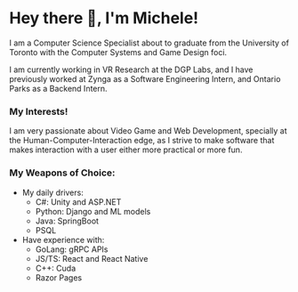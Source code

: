 # Hey there 👋, I'm Michele!

I am a Computer Science Specialist about to graduate from the University of Toronto with the Computer Systems and Game Design foci.

I am currently working in VR Research at the DGP Labs, and I have previously worked at Zynga as a Software Engineering Intern, and Ontario Parks as a Backend Intern.

### My Interests!

I am very passionate about Video Game and Web Development, specially at the Human-Computer-Interaction edge, as I strive to make software that makes interaction with a user either more practical or more fun.

### My Weapons of Choice:

- My daily drivers: 
    - C#: Unity and ASP.NET
    - Python: Django and ML models
    - Java: SpringBoot
    - PSQL
- Have experience with:
    - GoLang: gRPC APIs
    - JS/TS: React and React Native
    - C++: Cuda
    - Razor Pages
